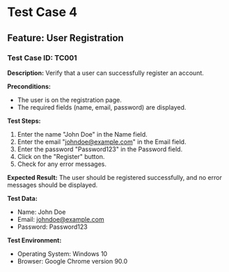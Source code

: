 # Test Case 4

## Feature: User Registration

### Test Case ID: TC001

**Description:** Verify that a user can successfully register an account.

**Preconditions:**
- The user is on the registration page.
- The required fields (name, email, password) are displayed.

**Test Steps:**
1. Enter the name "John Doe" in the Name field.
2. Enter the email "johndoe@example.com" in the Email field.
3. Enter the password "Password123" in the Password field.
4. Click on the "Register" button.
5. Check for any error messages.

**Expected Result:** The user should be registered successfully, and no error messages should be displayed.

**Test Data:**
- Name: John Doe
- Email: johndoe@example.com
- Password: Password123

**Test Environment:** 
- Operating System: Windows 10
- Browser: Google Chrome version 90.0